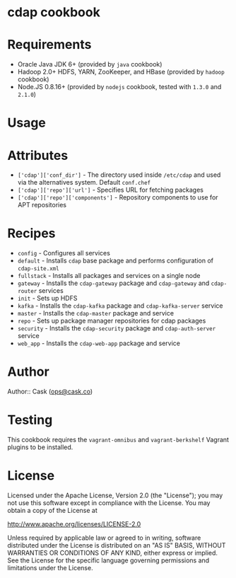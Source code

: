 # cdap cookbook

# Requirements

* Oracle Java JDK 6+ (provided by `java` cookbook)
* Hadoop 2.0+ HDFS, YARN, ZooKeeper, and HBase (provided by `hadoop` cookbook)
* Node.JS 0.8.16+ (provided by `nodejs` cookbook, tested with `1.3.0` and `2.1.0`)

# Usage

# Attributes

* `['cdap']['conf_dir']` - The directory used inside `/etc/cdap` and used via the alternatives system. Default `conf.chef`
* `['cdap']['repo']['url']` - Specifies URL for fetching packages
* `['cdap']['repo']['components']` - Repository components to use for APT repositories

# Recipes

* `config` - Configures all services
* `default` - Installs `cdap` base package and performs configuration of `cdap-site.xml`
* `fullstack` - Installs all packages and services on a single node
* `gateway` - Installs the `cdap-gateway` package and `cdap-gateway` and `cdap-router` services
* `init` - Sets up HDFS
* `kafka` - Installs the `cdap-kafka` package and `cdap-kafka-server` service
* `master` - Installs the `cdap-master` package and service
* `repo` - Sets up package manager repositories for cdap packages
* `security` - Installs the `cdap-security` package and `cdap-auth-server` service
* `web_app` - Installs the `cdap-web-app` package and service

# Author

Author:: Cask (<ops@cask.co>)

# Testing

This cookbook requires the `vagrant-omnibus` and `vagrant-berkshelf` Vagrant plugins to be installed.

# License

Licensed under the Apache License, Version 2.0 (the "License"); you may not use this software except in compliance with the License. You may obtain a copy of the License at

http://www.apache.org/licenses/LICENSE-2.0

Unless required by applicable law or agreed to in writing, software distributed under the License is distributed on an "AS IS" BASIS, WITHOUT WARRANTIES OR CONDITIONS OF ANY KIND, either express or implied. See the License for the specific language governing permissions and limitations under the License.

